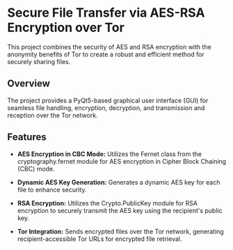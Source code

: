 # Secure File Transfer via AES-RSA Encryption over Tor

This project combines the security of AES and RSA encryption with the anonymity benefits of Tor to create a robust and efficient method for securely sharing files.

## Overview

The project provides a PyQt5-based graphical user interface (GUI) for seamless file handling, encryption, decryption, and transmission and reception over the Tor network.

## Features

- **AES Encryption in CBC Mode:** Utilizes the Fernet class from the cryptography.fernet module for AES encryption in Cipher Block Chaining (CBC) mode.

- **Dynamic AES Key Generation:** Generates a dynamic AES key for each file to enhance security.

- **RSA Encryption:** Utilizes the Crypto.PublicKey module for RSA encryption to securely transmit the AES key using the recipient's public key.

- **Tor Integration:** Sends encrypted files over the Tor network, generating recipient-accessible Tor URLs for encrypted file retrieval.
